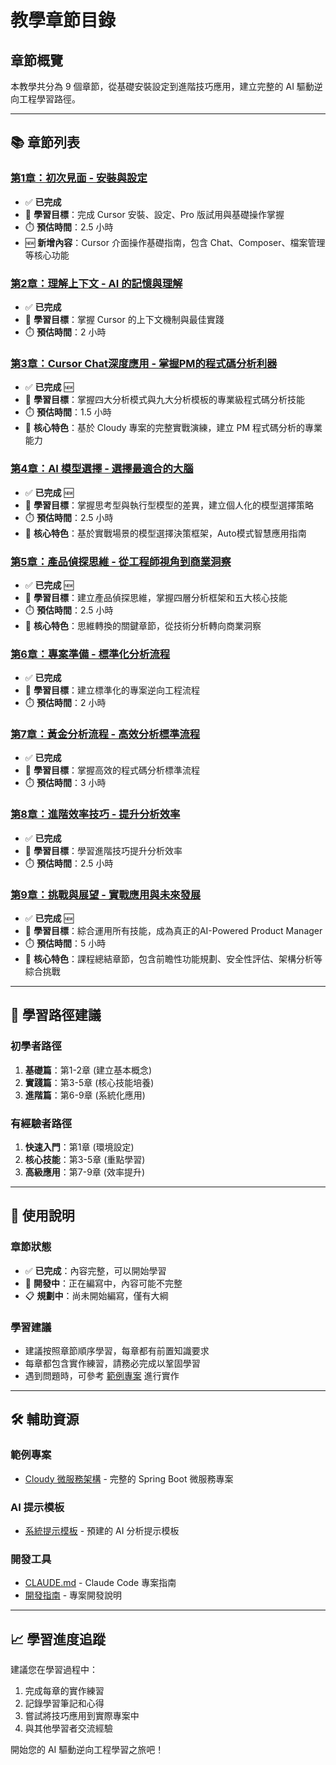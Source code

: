# 教學章節目錄

## 章節概覽

本教學共分為 9 個章節，從基礎安裝設定到進階技巧應用，建立完整的 AI 驅動逆向工程學習路徑。

---

## 📚 章節列表

### [第1章：初次見面 - 安裝與設定](./01-installation-setup.md)
- ✅ **已完成**
- 🎯 **學習目標**：完成 Cursor 安裝、設定、Pro 版試用與基礎操作掌握
- ⏱️ **預估時間**：2.5 小時
- 🆕 **新增內容**：Cursor 介面操作基礎指南，包含 Chat、Composer、檔案管理等核心功能

### [第2章：理解上下文 - AI 的記憶與理解](./02-understanding-context.md)
- ✅ **已完成**
- 🎯 **學習目標**：掌握 Cursor 的上下文機制與最佳實踐
- ⏱️ **預估時間**：2 小時

### [第3章：Cursor Chat深度應用 - 掌握PM的程式碼分析利器](./03-core-modes.md)
- ✅ **已完成** 🆕
- 🎯 **學習目標**：掌握四大分析模式與九大分析模板的專業級程式碼分析技能
- ⏱️ **預估時間**：1.5 小時
- 🌟 **核心特色**：基於 Cloudy 專案的完整實戰演練，建立 PM 程式碼分析的專業能力

### [第4章：AI 模型選擇 - 選擇最適合的大腦](./04-model-selection.md)
- ✅ **已完成** 🆕
- 🎯 **學習目標**：掌握思考型與執行型模型的差異，建立個人化的模型選擇策略
- ⏱️ **預估時間**：2.5 小時
- 🌟 **核心特色**：基於實戰場景的模型選擇決策框架，Auto模式智慧應用指南

### [第5章：產品偵探思維 - 從工程師視角到商業洞察](./05-detective-mindset.md)
- ✅ **已完成** 🆕
- 🎯 **學習目標**：建立產品偵探思維，掌握四層分析框架和五大核心技能
- ⏱️ **預估時間**：2.5 小時
- 🌟 **核心特色**：思維轉換的關鍵章節，從技術分析轉向商業洞察

### [第6章：專案準備 - 標準化分析流程](./06-project-preparation.md)
- ✅ **已完成**
- 🎯 **學習目標**：建立標準化的專案逆向工程流程
- ⏱️ **預估時間**：2 小時

### [第7章：黃金分析流程 - 高效分析標準流程](./07-golden-analysis-flow.md)
- ✅ **已完成**
- 🎯 **學習目標**：掌握高效的程式碼分析標準流程
- ⏱️ **預估時間**：3 小時

### [第8章：進階效率技巧 - 提升分析效率](./08-advanced-techniques.md)
- ✅ **已完成**
- 🎯 **學習目標**：學習進階技巧提升分析效率
- ⏱️ **預估時間**：2.5 小時

### [第9章：挑戰與展望 - 實戰應用與未來發展](./09-challenges-future.md)
- ✅ **已完成** 🆕
- 🎯 **學習目標**：綜合運用所有技能，成為真正的AI-Powered Product Manager
- ⏱️ **預估時間**：5 小時
- 🌟 **核心特色**：課程總結章節，包含前瞻性功能規劃、安全性評估、架構分析等綜合挑戰

---

## 🎯 學習路徑建議

### 初學者路徑
1. **基礎篇**：第1-2章 (建立基本概念)
2. **實踐篇**：第3-5章 (核心技能培養)
3. **進階篇**：第6-9章 (系統化應用)

### 有經驗者路徑
1. **快速入門**：第1章 (環境設定)
2. **核心技能**：第3-5章 (重點學習)
3. **高級應用**：第7-9章 (效率提升)

---

## 📖 使用說明

### 章節狀態
- ✅ **已完成**：內容完整，可以開始學習
- 🚧 **開發中**：正在編寫中，內容可能不完整
- 📋 **規劃中**：尚未開始編寫，僅有大綱

### 學習建議
- 建議按照章節順序學習，每章都有前置知識要求
- 每章都包含實作練習，請務必完成以鞏固學習
- 遇到問題時，可參考 [範例專案](../../tutorial-sample-project/) 進行實作

---

## 🛠️ 輔助資源

### 範例專案
- [Cloudy 微服務架構](../../tutorial-sample-project/) - 完整的 Spring Boot 微服務專案

### AI 提示模板
- [系統提示模板](../../reverse-system-prompt/) - 預建的 AI 分析提示模板

### 開發工具
- [CLAUDE.md](../../CLAUDE.md) - Claude Code 專案指南
- [開發指南](../../DEVELOPMENT_GUIDE.md) - 專案開發說明

---

## 📈 學習進度追蹤

建議您在學習過程中：
1. 完成每章的實作練習
2. 記錄學習筆記和心得
3. 嘗試將技巧應用到實際專案中
4. 與其他學習者交流經驗

開始您的 AI 驅動逆向工程學習之旅吧！